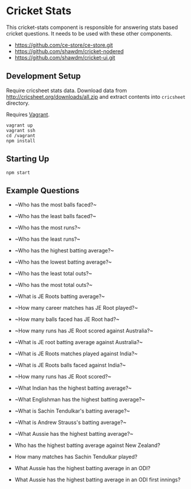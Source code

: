 # Cricket Stats

This cricket-stats component is responsible for answering stats based cricket questions.  It needs to be used with these other components.
* https://github.com/ce-store/ce-store.git
* https://github.com/shawdm/cricket-nodered
* https://github.com/shawdm/cricket-ui.git


## Development Setup
Require cricsheet stats data.  Download data from http://cricsheet.org/downloads/all.zip and extract contents into ````cricsheet```` directory.

Requires [Vagrant](https://www.vagrantup.com).

    vagrant up
    vagrant ssh
    cd /vagrant
    npm install


## Starting Up
    npm start


## Example Questions
* ~Who has the most balls faced?~
* ~Who has the least balls faced?~
* ~Who has the most runs?~
* ~Who has the least runs?~
* ~Who has the highest batting average?~
* ~Who has the lowest batting average?~
* ~Who has the least total outs?~
* ~Who has the most total outs?~

* ~What is JE Roots batting average?~
* ~How many career matches has JE Root played?~

* ~How many balls faced has JE Root had?~

* ~How many runs has JE Root scored against Australia?~
* ~What is JE root batting average against Australia?~
* ~What is JE Roots matches played against India?~

* ~What is JE Roots balls faced against India?~
* ~How many runs has JE Root scored?~

* ~What Indian has the highest batting average?~
* ~What Englishman has the highest batting average?~

* ~What is Sachin Tendulkar's batting average?~

* ~What is Andrew Strauss's batting average?~
* ~What Aussie has the highest batting average?~

* Who has the highest batting average against New Zealand?
* How many matches has Sachin Tendulkar played?

* What Aussie has the highest batting average in an ODI?
* What Aussie has the highest batting average in an ODI first innings?
